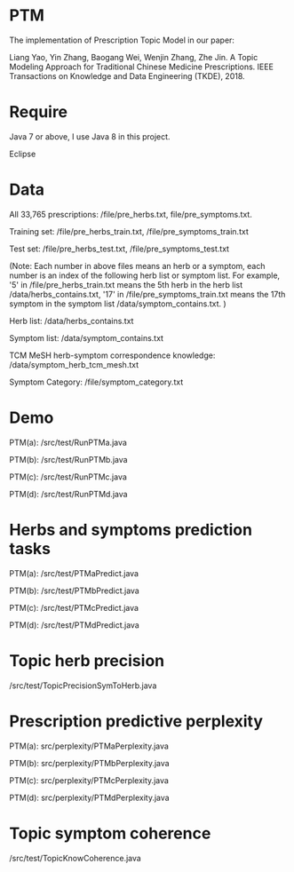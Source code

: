 # PTM

The implementation of Prescription Topic Model in our paper:

Liang Yao, Yin Zhang, Baogang Wei, Wenjin Zhang, Zhe Jin. A Topic Modeling Approach for Traditional Chinese Medicine Prescriptions. IEEE Transactions on Knowledge and Data Engineering (TKDE), 2018.

# Require
Java 7 or above, I use Java 8 in this project.

Eclipse


# Data

All 33,765 prescriptions: /file/pre_herbs.txt, file/pre_symptoms.txt. 

Training set: /file/pre_herbs_train.txt, /file/pre_symptoms_train.txt

Test set: /file/pre_herbs_test.txt, /file/pre_symptoms_test.txt

(Note: Each number in above files means an herb or a symptom, each number is an index of the following herb list or symptom list. For example, '5' in /file/pre_herbs_train.txt means the 5th herb in the herb list /data/herbs_contains.txt, '17' in /file/pre_symptoms_train.txt means the 17th symptom in the symptom list /data/symptom_contains.txt. )

Herb list: /data/herbs_contains.txt

Symptom list: /data/symptom_contains.txt

TCM MeSH herb-symptom correspondence knowledge: /data/symptom_herb_tcm_mesh.txt

Symptom Category: /file/symptom_category.txt

# Demo

PTM(a): /src/test/RunPTMa.java

PTM(b): /src/test/RunPTMb.java

PTM(c): /src/test/RunPTMc.java

PTM(d): /src/test/RunPTMd.java

# Herbs and symptoms prediction tasks

PTM(a): /src/test/PTMaPredict.java

PTM(b): /src/test/PTMbPredict.java

PTM(c): /src/test/PTMcPredict.java

PTM(d): /src/test/PTMdPredict.java

# Topic herb precision

/src/test/TopicPrecisionSymToHerb.java

# Prescription predictive perplexity

PTM(a): src/perplexity/PTMaPerplexity.java

PTM(b): src/perplexity/PTMbPerplexity.java

PTM(c): src/perplexity/PTMcPerplexity.java

PTM(d): src/perplexity/PTMdPerplexity.java
 
# Topic symptom coherence

/src/test/TopicKnowCoherence.java

